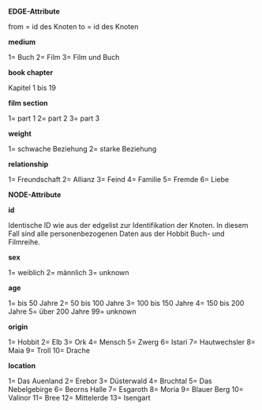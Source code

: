 **EDGE-Attribute**

from = id des Knoten
to = id des Knoten

**medium**

1= Buch
2= Film
3= Film und Buch

**book chapter**

Kapitel 1 bis 19

**film section**

1= part 1
2= part 2
3= part 3

**weight**

1= schwache Beziehung
2= starke Beziehung 

**relationship**

1= Freundschaft
2= Allianz 
3= Feind
4= Familie
5= Fremde
6= Liebe


**NODE-Attribute**

**id**

Identische ID wie aus der edgelist zur Identifikation der Knoten. In diesem Fall sind alle personenbezogenen Daten aus der Hobbit Buch- und Filmreihe.

**sex**

1= weiblich
2= männlich
3= unknown

**age**

1= bis 50 Jahre
2= 50 bis 100 Jahre
3= 100 bis 150 Jahre
4= 150 bis 200 Jahre
5= über 200 Jahre
99= unknown

**origin**

1= Hobbit
2= Elb
3= Ork
4= Mensch
5= Zwerg
6= Istari
7= Hautwechsler
8= Maia
9= Troll
10= Drache

**location**

1= Das Auenland
2= Erebor
3= Düsterwald
4= Bruchtal
5= Das Nebelgebirge
6= Beorns Halle
7= Esgaroth
8= Moria
9= Blauer Berg
10= Valinor
11= Bree
12= Mittelerde
13= Isengart
